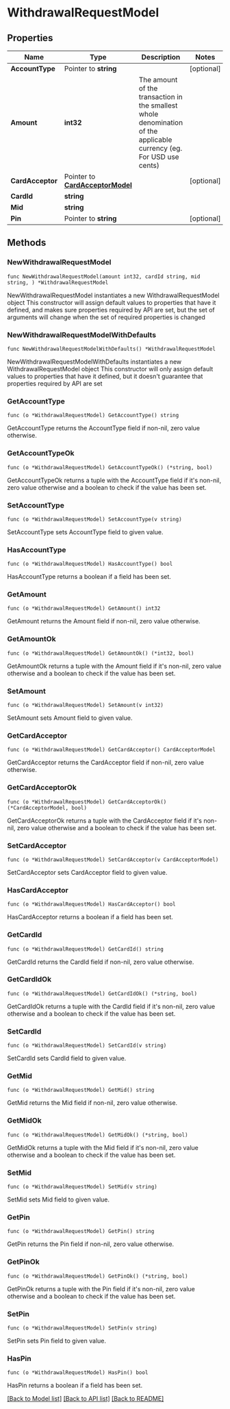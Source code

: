 # WithdrawalRequestModel

## Properties

Name | Type | Description | Notes
------------ | ------------- | ------------- | -------------
**AccountType** | Pointer to **string** |  | [optional] 
**Amount** | **int32** | The amount of the transaction in the smallest whole denomination of the applicable currency (eg. For USD use cents) | 
**CardAcceptor** | Pointer to [**CardAcceptorModel**](CardAcceptorModel.md) |  | [optional] 
**CardId** | **string** |  | 
**Mid** | **string** |  | 
**Pin** | Pointer to **string** |  | [optional] 

## Methods

### NewWithdrawalRequestModel

`func NewWithdrawalRequestModel(amount int32, cardId string, mid string, ) *WithdrawalRequestModel`

NewWithdrawalRequestModel instantiates a new WithdrawalRequestModel object
This constructor will assign default values to properties that have it defined,
and makes sure properties required by API are set, but the set of arguments
will change when the set of required properties is changed

### NewWithdrawalRequestModelWithDefaults

`func NewWithdrawalRequestModelWithDefaults() *WithdrawalRequestModel`

NewWithdrawalRequestModelWithDefaults instantiates a new WithdrawalRequestModel object
This constructor will only assign default values to properties that have it defined,
but it doesn't guarantee that properties required by API are set

### GetAccountType

`func (o *WithdrawalRequestModel) GetAccountType() string`

GetAccountType returns the AccountType field if non-nil, zero value otherwise.

### GetAccountTypeOk

`func (o *WithdrawalRequestModel) GetAccountTypeOk() (*string, bool)`

GetAccountTypeOk returns a tuple with the AccountType field if it's non-nil, zero value otherwise
and a boolean to check if the value has been set.

### SetAccountType

`func (o *WithdrawalRequestModel) SetAccountType(v string)`

SetAccountType sets AccountType field to given value.

### HasAccountType

`func (o *WithdrawalRequestModel) HasAccountType() bool`

HasAccountType returns a boolean if a field has been set.

### GetAmount

`func (o *WithdrawalRequestModel) GetAmount() int32`

GetAmount returns the Amount field if non-nil, zero value otherwise.

### GetAmountOk

`func (o *WithdrawalRequestModel) GetAmountOk() (*int32, bool)`

GetAmountOk returns a tuple with the Amount field if it's non-nil, zero value otherwise
and a boolean to check if the value has been set.

### SetAmount

`func (o *WithdrawalRequestModel) SetAmount(v int32)`

SetAmount sets Amount field to given value.


### GetCardAcceptor

`func (o *WithdrawalRequestModel) GetCardAcceptor() CardAcceptorModel`

GetCardAcceptor returns the CardAcceptor field if non-nil, zero value otherwise.

### GetCardAcceptorOk

`func (o *WithdrawalRequestModel) GetCardAcceptorOk() (*CardAcceptorModel, bool)`

GetCardAcceptorOk returns a tuple with the CardAcceptor field if it's non-nil, zero value otherwise
and a boolean to check if the value has been set.

### SetCardAcceptor

`func (o *WithdrawalRequestModel) SetCardAcceptor(v CardAcceptorModel)`

SetCardAcceptor sets CardAcceptor field to given value.

### HasCardAcceptor

`func (o *WithdrawalRequestModel) HasCardAcceptor() bool`

HasCardAcceptor returns a boolean if a field has been set.

### GetCardId

`func (o *WithdrawalRequestModel) GetCardId() string`

GetCardId returns the CardId field if non-nil, zero value otherwise.

### GetCardIdOk

`func (o *WithdrawalRequestModel) GetCardIdOk() (*string, bool)`

GetCardIdOk returns a tuple with the CardId field if it's non-nil, zero value otherwise
and a boolean to check if the value has been set.

### SetCardId

`func (o *WithdrawalRequestModel) SetCardId(v string)`

SetCardId sets CardId field to given value.


### GetMid

`func (o *WithdrawalRequestModel) GetMid() string`

GetMid returns the Mid field if non-nil, zero value otherwise.

### GetMidOk

`func (o *WithdrawalRequestModel) GetMidOk() (*string, bool)`

GetMidOk returns a tuple with the Mid field if it's non-nil, zero value otherwise
and a boolean to check if the value has been set.

### SetMid

`func (o *WithdrawalRequestModel) SetMid(v string)`

SetMid sets Mid field to given value.


### GetPin

`func (o *WithdrawalRequestModel) GetPin() string`

GetPin returns the Pin field if non-nil, zero value otherwise.

### GetPinOk

`func (o *WithdrawalRequestModel) GetPinOk() (*string, bool)`

GetPinOk returns a tuple with the Pin field if it's non-nil, zero value otherwise
and a boolean to check if the value has been set.

### SetPin

`func (o *WithdrawalRequestModel) SetPin(v string)`

SetPin sets Pin field to given value.

### HasPin

`func (o *WithdrawalRequestModel) HasPin() bool`

HasPin returns a boolean if a field has been set.


[[Back to Model list]](../../README.md#documentation-for-models) [[Back to API list]](../../README.md#documentation-for-api-endpoints) [[Back to README]](../../README.md)


